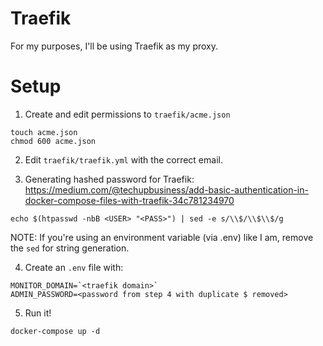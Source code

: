 # Traefik
For my purposes, I'll be using Traefik as my proxy.

# Setup
1. Create and edit permissions to `traefik/acme.json`
```
touch acme.json
chmod 600 acme.json
```

2. Edit `traefik/traefik.yml` with the correct email.

3. Generating hashed password for Traefik: https://medium.com/@techupbusiness/add-basic-authentication-in-docker-compose-files-with-traefik-34c781234970
```
echo $(htpasswd -nbB <USER> "<PASS>") | sed -e s/\\$/\\$\\$/g
```

NOTE: If you're using an environment variable (via .env) like I am, remove the `sed` for string generation.

4. Create an `.env` file with:
```
MONITOR_DOMAIN=`<traefik domain>`
ADMIN_PASSWORD=<password from step 4 with duplicate $ removed>
```

5. Run it!
```
docker-compose up -d
```
